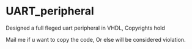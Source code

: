 # UART_peripheral
Designed a full fleged uart peripheral in VHDL, Copyrights hold

Mail me if u want to copy the code, Or else will be considered violation.
